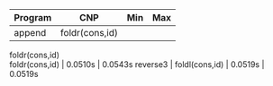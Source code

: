 Program | CNP | Min | Max
--- | --- | ---: | ---:
append | foldr(cons,id)  
foldr(cons,id)  
foldr(cons,id) | 0.0510s | 0.0543s
reverse3 | foldl(cons,id) | 0.0519s | 0.0519s
